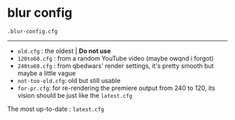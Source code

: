 # blur config

`.blur-config.cfg`

---

- `old.cfg` : the oldest | **Do not use**
- `120to60.cfg` : from a random YouTube video (maybe owqnd i forgot)
- `240to60.cfg` : from qbedwars' render settings, it's pretty smooth but maybe a little vague
- `not-too-old.cfg`: old but still usable
- `for-pr.cfg`: for re-rendering the premiere output from 240 to 120, its vision should be just like the `latest.cfg`

The most up-to-date : `latest.cfg` 